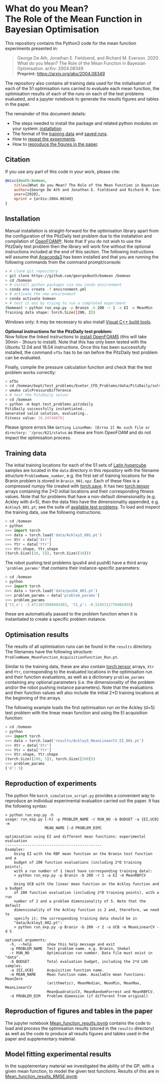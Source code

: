 # What do you Mean? <br/> The Role of the Mean Function in Bayesian Optimisation

This repository contains the Python3 code for the mean function experiments presented in:
> George De Ath, Jonathan E. Fieldsend, and Richard M. Everson. 2020. What do you Mean? The Role of the Mean Function in Bayesian Optimisation. arXiv: 2004.08349 </br>
> **Preprint:** <https://arxiv.org/abs/2004.08349>

The repository also contains all training data used for the initialisation of each of the 51 optimisation runs carried to evaluate each mean function, the optimisation results of each of the runs on each of the test problems evaluated, and a jupyter notebook to generate the results figures and tables in the paper.

The remainder of this document details:

- The steps needed to install the package and related python modules on your system:  [installation](#installation)
- The format of the [training data](#training-data) and [saved runs](#optimisation-results).
- How to [repeat the experiments](#reproduction-of-experiments).
- How to [reproduce the figures in the paper](#reproduction-of-figures-and-tables-in-the-paper).

## Citation

If you use any part of this code in your work, please cite:

```bibtex
@misc{death:bomean,
    title={What do you Mean? The Role of the Mean Function in Bayesian Optimisation},
    author={George De Ath and Jonathan E. Fieldsend and Richard M. Everson},
    year={2020},
    eprint = {arXiv:2004.08349}
}
```

## Installation

Manual installation is straight-forward for the optimisation library apart from the configuration of the PitzDaily test problem due to the installation and compilation of [OpenFOAM®](http://www.openfoam.com). Note that if you do not wish to use the PitzDaily test problem then the library will work fine without the optional instructions included at the end of this section. The following instructions will assume that [Anaconda3](https://docs.anaconda.com/anaconda/install/) has been installed and that you are running the following commands from the command prompt/console:

```bash
> # clone git repository
> git clone https://github.com/georgedeath/bomean /bomean
> cd /bomean
> # install python packages via new conda environment
> conda env create -f environment.yml
> # activate the new environment
> conda activate bomean
> # test it out by trying to run a completed experiment
(bomean) > python run_exp.py -p Branin -b 200 -r 1 -a EI -m MeanMin
Training data shape: torch.Size([200, 2])
```

Windows only: it may be necessary to also install [Visual C++ build tools](https://visualstudio.microsoft.com/visual-cpp-build-tools/).

**Optional instructions for the PitzDaily test problem:**</br>
Now follow the linked instructions to [install OpenFOAM5](https://openfoamwiki.net/index.php/Installation/Linux/OpenFOAM-5.x/Ubuntu) (this will take 30min - 3hours to install). Note that this has only been tested with the Ubuntu 12.04 and 18.04 instructions. Once this has been successfully installed, the command `of5x` has to be ran before the PitzDaily test problem can be evaluated.

Finally, compile the pressure calculation function and check that the test problem works correctly:

```bash
> of5x
> cd /bomean/bopt/test_problems/Exeter_CFD_Problems/data/PitzDaily/solvers/
> wmake calcPressureDifference
> # test the PitzDaily solver
> cd /bomean
> python -m bopt.test_problems.pitzdaily
PitzDaily successfully instantiated..
Generated valid solution, evaluating..
Fitness value: [0.24748876]
```

Please ignore errors like `Getting LinuxMem: [Errno 2] No such file or directory: '/proc/621/status` as these are from OpenFOAM and do not impact the optimisation process.

## Training data

The initial training locations for each of the 51 sets of [Latin hypercube](https://www.jstor.org/stable/1268522) samples are located in the `data` directory in this repository with the filename structure `ProblemName_number`, e.g. the first set of training locations for the Branin problem is stored in `Branin_001.npz`. Each of these files is a compressed numpy file created with [torch.save](https://pytorch.org/docs/stable/torch.html#torch.save). It has two [torch.tensor](https://pytorch.org/docs/stable/torch.html#torch.tensor) arrays containing the 2*D initial locations and their corresponding fitness values. Note that for problems that have a non-default dimensionality (e.g. Ackley with d=5), then the data files have the dimensionality appended, e.g. `Ackley5_001.pt`; see the suite of [available test problems](bopt/test_problems/synthetic_problems.py). To load and inspect the training data, use the following instructions:

```python
> cd /bomean
> python
>>> import torch
>>> data = torch.load('data/Ackley5_001.pt')
>>> Xtr = data['Xtr']
>>> Ytr = data['Ytr']
>>> Xtr.shape, Ytr.shape
(torch.Size([10, 5]), torch.Size([10]))
```

The robot pushing test problems (push4 and push8) have a third array `'problem_params'`  that contains their instance-specific parameters:

```python
> cd /bomean
> python
>>> import torch
>>> data = torch.load('data/push4_001.pt')
>>> problem_params = data['problem_params']
>>> problem_params
{'t1_x': -3.4711672068892483, 't1_y': -0.5245311776466455}
```

these are automatically passed to the problem function when it is instantiated to create a specific problem instance.

## Optimisation results

The results of all optimisation runs can be found in the `results` directory. The filenames have the following structure: `ProblemName_MeanFunction_AcquisitionFunction_Run.pt`.

 Similar to the training data, these are also contain [torch.tensor](https://pytorch.org/docs/stable/torch.html#torch.tensor) arrays, `Xtr` and `Ytr`, corresponding to the evaluated locations in the optimisation run and their function evaluations, as well as a dictionary `problem_params` containing any optional parameters (i.e. the dimensionality of the problem and/or the robot pushing instance parameters). Note that the evaluations and their function values will also include the initial 2*D training locations at the beginning of the arrays.

The following example loads the first optimisation run on the Ackley (d=5) test problem with the linear mean function and using the EI acquisition function:

```python
> cd /bomean
> python
>>> import torch
>>> data = torch.load('results/Ackley5_MeanLinearCV_EI_001.pt')
>>> Xtr = data['Xtr']
>>> Ytr = data['Ytr']
>>> Xtr.shape, Ytr.shape
(torch.Size([200, 5]), torch.Size([200]))
>>> problem_params
{'d': 5}
```

## Reproduction of experiments

The python file `batch_simulation_script.py` provides a convenient way to reproduce an individual experimental evaluation carried out the paper. It has the following syntax:

```script
> python run_exp.py -h
usage: run_exp.py [-h] -p PROBLEM_NAME -r RUN_NO -b BUDGET -a {EI,UCB} -m
                  MEAN_NAME [-d PROBLEM_DIM]

optimisation using EI and different mean functions: experimental evaluation
--------------------------------------------
Examples:
    Using EI with the RBF mean function on the Branin test function and a
    budget of 200 function evaluations (including 2*D training points),
    with a run number of 1 (must have corresponding training data):
    > python run_exp.py -p Branin -b 200 -r 1 -a EI -m MeanRBFCV

    Using UCB with the linear mean function on the Ackley function and a budget
    of 200 function evaluation (including 2*D training points), with a run
    number of 2 and a problem dimensionality of 5. Note that the default
    dimensionality of the Ackley function is 2 and, therefore, we need to
    specify it; the corresponding training data should be in
    "data/Ackley5_002.pt":
    > python run_exp.py -p Branin -b 200 -r 2 -a UCB -m MeanLinearCV -d 5

optional arguments:
  -h, --help       show this help message and exit
  -p PROBLEM_NAME  Test problem name. e.g. Branin, Shekel
  -r RUN_NO        Optimisation run number. Data file must exist in "data".
  -b BUDGET        Total evaluation budget, including the 2*d LHS samples.
  -a {EI,UCB}      Acquisition function name.
  -m MEAN_NAME     Mean function name. Available mean functions: MeanZero
                   (arithmetic), MeanMedian, MeanMin, MeanMax, MeanLinearCV
                   MeanQuadraticCV, MeanRandomForrest and MeanRBFCV.
  -d PROBLEM_DIM   Problem dimension (if different from original)
```

## Reproduction of figures and tables in the paper

The jupyter notebook [Mean_function_results.ipynb](Mean_function_results.ipynb) contains the code to load and process the optimisation results (stored in the `results` directory) as well as the code to produce all results figures and tables used in the paper and supplementary material.

## Model fitting experimental results

In the supplementary material we investigated the ability of the GP, with a given mean function, to model the given test functions. Results of this are in [Mean_function_results_RMSE.ipynb](Mean_function_results_RMSE.ipynb)
